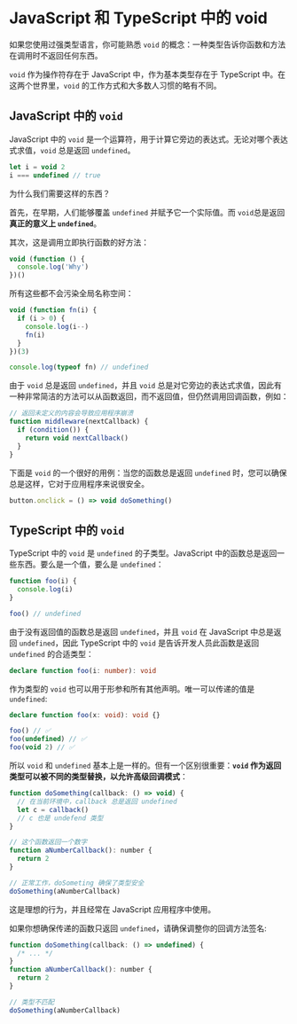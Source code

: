 # JavaScript 和 TypeScript 中的 void

如果您使用过强类型语言，你可能熟悉 `void` 的概念：一种类型告诉你函数和方法在调用时不返回任何东西。

`void` 作为操作符存在于 JavaScript 中，作为基本类型存在于 TypeScript 中。在这两个世界里，`void` 的工作方式和大多数人习惯的略有不同。

## JavaScript 中的 `void`

JavaScript 中的 `void` 是一个运算符，用于计算它旁边的表达式。无论对哪个表达式求值，`void` 总是返回 `undefined`。

```js
let i = void 2
i === undefined // true
```

为什么我们需要这样的东西？

首先，在早期，人们能够覆盖 `undefined` 并赋予它一个实际值。而 `void`总是返回**真正的意义上 `undefined`**。

其次，这是调用立即执行函数的好方法：

```js
void (function () {
  console.log('Why')
})()
```

所有这些都不会污染全局名称空间：

```js
void (function fn(i) {
  if (i > 0) {
    console.log(i--)
    fn(i)
  }
})(3)

console.log(typeof fn) // undefined
```

由于 `void` 总是返回 `undefined`，并且 `void` 总是对它旁边的表达式求值，因此有一种非常简洁的方法可以从函数返回，而不返回值，但仍然调用回调函数，例如：

```js
// 返回未定义的内容会导致应用程序崩溃
function middleware(nextCallback) {
  if (condition()) {
    return void nextCallback()
  }
}
```

下面是 `void` 的一个很好的用例：当您的函数总是返回 `undefined` 时，您可以确保总是这样，它对于应用程序来说很安全。

```js
button.onclick = () => void doSomething()
```

## TypeScript 中的 `void`

TypeScript 中的 `void` 是 `undefined` 的子类型。JavaScript 中的函数总是返回一些东西。要么是一个值，要么是 `undefined`：

```ts
function foo(i) {
  console.log(i)
}

foo() // undefined
```

由于没有返回值的函数总是返回 `undefined`，并且 `void` 在 JavaScript 中总是返回 `undefined`，因此 TypeScript 中的 `void` 是告诉开发人员此函数是返回 `undefined` 的合适类型：

```ts
declare function foo(i: number): void
```

作为类型的 `void` 也可以用于形参和所有其他声明。唯一可以传递的值是 `undefined`:

```ts
declare function foo(x: void): void {}

foo() // ✅
foo(undefined) // ✅
foo(void 2) // ✅
```

所以 `void` 和 `undefined` 基本上是一样的。但有一个区别很重要：**`void` 作为返回类型可以被不同的类型替换，以允许高级回调模式**：

```js
function doSomething(callback: () => void) {
  // 在当前环境中，callback 总是返回 undefined
  let c = callback()
  // c 也是 undefend 类型
}

// 这个函数返回一个数字
function aNumberCallback(): number {
  return 2
}

// 正常工作，doSometing 确保了类型安全
doSomething(aNumberCallback)
```

这是理想的行为，并且经常在 JavaScript 应用程序中使用。

如果你想确保传递的函数只返回 `undefined`，请确保调整你的回调方法签名:

```js
function doSomething(callback: () => undefined) {
  /* ... */
}
function aNumberCallback(): number {
  return 2
}

// 类型不匹配
doSomething(aNumberCallback)
```
